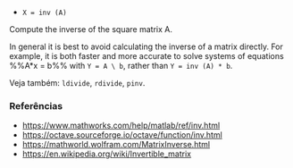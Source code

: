 * `X = inv (A)`

Compute the inverse of the square matrix A.

In general it is best to avoid calculating the inverse of a matrix
directly.  For example, it is both faster and more accurate to
solve systems of equations %%A*x = b%% with `Y = A \ b`, rather than
`Y = inv (A) * b`.

Veja também: `ldivide`, `rdivide`, `pinv`.

### Referências

* https://www.mathworks.com/help/matlab/ref/inv.html
* https://octave.sourceforge.io/octave/function/inv.html
* https://mathworld.wolfram.com/MatrixInverse.html
* https://en.wikipedia.org/wiki/Invertible_matrix
